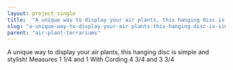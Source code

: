 ```yaml
---
layout: project_single
title:  "A unique way to display your air plants, this hanging disc is simple and stylish!    Measures  1 1/4 and 1  With Cording  4 3/4 and 3 3/4"
slug: "a-unique-way-to-display-your-air-plants-this-hanging-disc-is-simple-and-stylish"
parent: "air-plant-terrariums"
---
```

A unique way to display your air plants, this hanging disc is simple and stylish!    Measures  1 1/4 and 1  With Cording  4 3/4 and 3 3/4